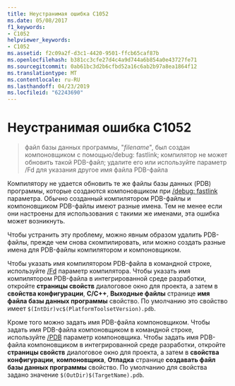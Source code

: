 ```yaml
---
title: Неустранимая ошибка C1052
ms.date: 05/08/2017
f1_keywords:
- C1052
helpviewer_keywords:
- C1052
ms.assetid: f2c09a2f-d3c1-4420-9501-ffcb65caf87b
ms.openlocfilehash: b381cc3cfe27d4c4a9d744a6b854a0e43727fe71
ms.sourcegitcommit: 0ab61bc3d2b6cfbd52a16c6ab2b97a8ea1864f12
ms.translationtype: MT
ms.contentlocale: ru-RU
ms.lasthandoff: 04/23/2019
ms.locfileid: "62243690"
---
```

# <a name="fatal-error-c1052"></a>Неустранимая ошибка C1052

> файл базы данных программы, "*filename*", был создан компоновщиком с помощью/debug: fastlink; компилятор не может обновить такой PDB-файл; удалите его или используйте параметр /Fd для указания другое имя файла PDB-файла

Компилятору не удается обновить те же файлы базы данных (PDB) программы, которые создаются компоновщиком при [/debug: fastlink](../../build/reference/debug-generate-debug-info.md) параметра. Обычно созданный компилятором PDB-файлы и компоновщиком PDB-файлы имеют разные имена. Тем не менее если они настроены для использования с такими же именами, эта ошибка может возникнуть.

Чтобы устранить эту проблему, можно явным образом удалить PDB-файлы, прежде чем снова скомпилировать, или можно создать разные имена для PDB-файлы компилятором и компоновщиком.

Чтобы указать имя компилятором PDB-файла в командной строке, используйте [/Fd](../../build/reference/fd-program-database-file-name.md) параметр компилятора. Чтобы указать имя компилятором PDB-файла в интегрированной среде разработки, откройте **страницы свойств** диалоговое окно для проекта, а затем в **свойства конфигурации**, **C/C++**,  **Выходные файлы** странице **имя файла базы данных программы** свойство. По умолчанию это свойство имеет `$(IntDir)vc$(PlatformToolsetVersion).pdb`.

Кроме того можно задать имя PDB-файла компоновщиком. Чтобы задать имя PDB-файла компоновщиком в командной строке, используйте [/PDB](../../build/reference/pdb-use-program-database.md) параметр компоновщика. Чтобы задать имя PDB-файла компоновщиком в интегрированной среде разработки, откройте **страницы свойств** диалоговое окно для проекта, а затем в **свойства конфигурации**, **компоновщика**,  **Отладка** странице **создавать файл базы данных программы** свойство. По умолчанию для свойства задано значение `$(OutDir)$(TargetName).pdb`.
